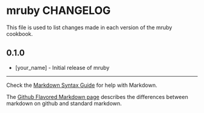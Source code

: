 mruby CHANGELOG
===============

This file is used to list changes made in each version of the mruby cookbook.

0.1.0
-----
- [your_name] - Initial release of mruby

- - -
Check the [Markdown Syntax Guide](http://daringfireball.net/projects/markdown/syntax) for help with Markdown.

The [Github Flavored Markdown page](http://github.github.com/github-flavored-markdown/) describes the differences between markdown on github and standard markdown.
